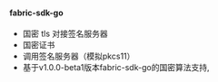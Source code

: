 

#### fabric-sdk-go

- 国密 tls 对接签名服务器
- 国密证书
- 调用签名服务器（模拟pkcs11）
- 基于v1.0.0-beta1版本fabric-sdk-go的国密算法支持, 

